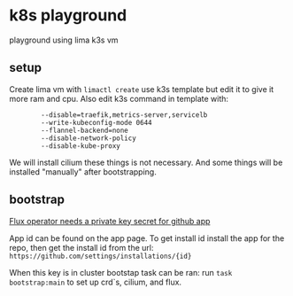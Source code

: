 # k8s playground

playground using lima k3s vm

## setup

Create lima vm with `limactl create`
use k3s template but edit it to give it more ram and cpu.
Also edit k3s command in template
with:

```
        --disable=traefik,metrics-server,servicelb
        --write-kubeconfig-mode 0644
        --flannel-backend=none
        --disable-network-policy
        --disable-kube-proxy
```

We will install cilium these things is not necessary. And some things will be installed "manually" after bootstrapping.

## bootstrap

[Flux operator needs a private key secret for github app](https://fluxcd.io/blog/2025/04/flux-operator-github-app-bootstrap/#github-app-docs)

App id can be found on the app page. To get install id install the app for the repo, then get the install id from the url:
`https://github.com/settings/installations/{id}`

When this key is in cluster bootstap task can be ran:
run `task bootstrap:main` to set up crd`s, cilium, and flux.
